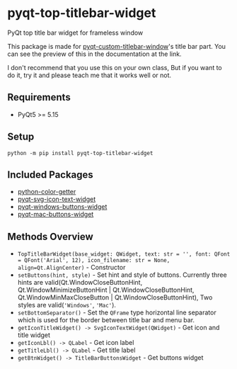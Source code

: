 # pyqt-top-titlebar-widget
PyQt top title bar widget for frameless window

This package is made for <a href="https://github.com/yjg30737/pyqt-custom-titlebar-window.git">pyqt-custom-titlebar-window</a>'s title bar part. You can see the preview of this in the documentation at the link.

I don't recommend that you use this on your own class, But if you want to do it, try it and please teach me that it works well or not.

## Requirements
* PyQt5 >= 5.15

## Setup
`python -m pip install pyqt-top-titlebar-widget`

## Included Packages
* <a href="https://github.com/yjg30737/python-color-getter.git">python-color-getter</a>
* <a href="https://github.com/yjg30737/pyqt-svg-icon-text-widget.git">pyqt-svg-icon-text-widget</a>
* <a href="https://github.com/yjg30737/pyqt-windows-buttons-widget.git">pyqt-windows-buttons-widget</a>
* <a href="https://github.com/yjg30737/pyqt-mac-buttons-widget.git">pyqt-mac-buttons-widget</a>

## Methods Overview
* `TopTitleBarWidget(base_widget: QWidget, text: str = '', font: QFont = QFont('Arial', 12), icon_filename: str = None, align=Qt.AlignCenter)` - Constructor
* `setButtons(hint, style)` - Set hint and style of buttons. Currently three hints are valid(Qt.WindowCloseButtonHint, Qt.WindowMinimizeButtonHint | Qt.WindowCloseButtonHint, Qt.WindowMinMaxCloseButton | Qt.WindowCloseButtonHint),  Two styles are valid(```'Windows'```, ```'Mac'```).
* `setBottomSeparator()` - Set the `QFrame` type horizontal line separator which is used for the border between title bar and menu bar.
* `getIconTitleWidget() -> SvgIconTextWidget(QWidget)` - Get icon and title widget
* `getIconLbl() -> QLabel` - Get icon label
* `getTitleLbl() -> QLabel` - Get title label
* `getBtnWidget() -> TitleBarButtonsWidget` - Get buttons widget
